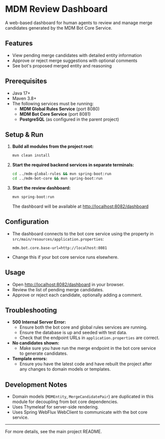 # MDM Review Dashboard

A web-based dashboard for human agents to review and manage merge candidates generated by the MDM Bot Core Service.

## Features
- View pending merge candidates with detailed entity information
- Approve or reject merge suggestions with optional comments
- See bot's proposed merged entity and reasoning

## Prerequisites
- Java 17+
- Maven 3.8+
- The following services must be running:
  - **MDM Global Rules Service** (port 8080)
  - **MDM Bot Core Service** (port 8081)
  - **PostgreSQL** (as configured in the parent project)

## Setup & Run

1. **Build all modules from the project root:**
   ```sh
   mvn clean install
   ```
2. **Start the required backend services in separate terminals:**
   ```sh
   cd ../mdm-global-rules && mvn spring-boot:run
   cd ../mdm-bot-core && mvn spring-boot:run
   ```
3. **Start the review dashboard:**
   ```sh
   mvn spring-boot:run
   ```
   The dashboard will be available at [http://localhost:8082/dashboard](http://localhost:8082/dashboard)

## Configuration
- The dashboard connects to the bot core service using the property in `src/main/resources/application.properties`:
  ```properties
  mdm.bot.core.base-url=http://localhost:8081
  ```
- Change this if your bot core service runs elsewhere.

## Usage
- Open [http://localhost:8082/dashboard](http://localhost:8082/dashboard) in your browser.
- Review the list of pending merge candidates.
- Approve or reject each candidate, optionally adding a comment.

## Troubleshooting
- **500 Internal Server Error:**
  - Ensure both the bot core and global rules services are running.
  - Ensure the database is up and seeded with test data.
  - Check that the endpoint URLs in `application.properties` are correct.
- **No candidates shown:**
  - Make sure you have run the merge endpoint in the bot core service to generate candidates.
- **Template errors:**
  - Ensure you have the latest code and have rebuilt the project after any changes to domain models or templates.

## Development Notes
- Domain models (`MDMEntity`, `MergeCandidatePair`) are duplicated in this module for decoupling from bot core dependencies.
- Uses Thymeleaf for server-side rendering.
- Uses Spring WebFlux WebClient to communicate with the bot core service.

---

For more details, see the main project README. 